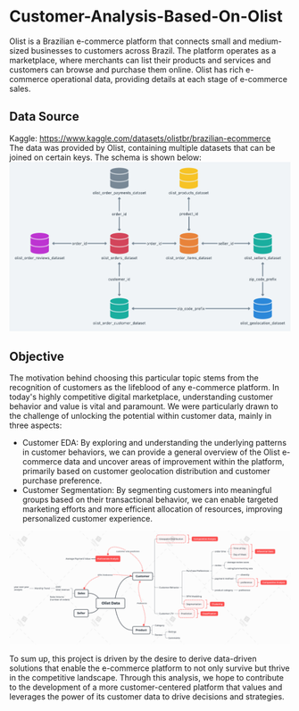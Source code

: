 # Customer-Analysis-Based-On-Olist
Olist is a Brazilian e-commerce platform that connects small and medium-sized businesses to customers across Brazil. The platform operates as a marketplace, where merchants can list their products and services and customers can browse and purchase them online. Olist has rich e-commerce operational data, providing details at each stage of e-commerce sales.   

## Data Source
Kaggle: https://www.kaggle.com/datasets/olistbr/brazilian-ecommerce  
The data was provided by Olist, containing multiple datasets that can be joined on certain keys. The schema is shown below:  
![Database Schema](images/olist_dataset_schema.png)

## Objective

The motivation behind choosing this particular topic stems from the recognition of customers as the lifeblood of any e-commerce platform. In today's highly competitive digital marketplace, understanding customer behavior and value is vital and paramount. We were particularly drawn to the challenge of unlocking the potential within customer data, mainly in three aspects:  
* Customer EDA: By exploring and understanding the underlying patterns in customer behaviors, we can provide a general overview of the Olist e-commerce data and uncover areas of improvement within the platform, primarily based on customer geolocation distribution and customer purchase preference.  
* Customer Segmentation: By segmenting customers into meaningful groups based on their transactional behavior, we can enable targeted marketing efforts and more efficient allocation of resources, improving personalized customer experience.

![Problem Schema](images/olist_problem_schema.png) 

To sum up, this project is driven by the desire to derive data-driven solutions that enable the e-commerce platform to not only survive but thrive in the competitive landscape. Through this analysis, we hope to contribute to the development of a more customer-centered platform that values and leverages the power of its customer data to drive decisions and strategies.  



